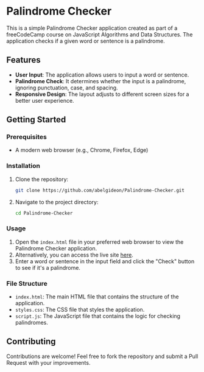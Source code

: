 # Palindrome Checker

This is a simple Palindrome Checker application created as part of a freeCodeCamp course on JavaScript Algorithms and Data Structures. The application checks if a given word or sentence is a palindrome.

## Features

- **User Input**: The application allows users to input a word or sentence.
- **Palindrome Check**: It determines whether the input is a palindrome, ignoring punctuation, case, and spacing.
- **Responsive Design**: The layout adjusts to different screen sizes for a better user experience.

## Getting Started

### Prerequisites

- A modern web browser (e.g., Chrome, Firefox, Edge)

### Installation

1. Clone the repository:
   ```bash
   git clone https://github.com/abelgideon/Palindrome-Checker.git
   ```
2. Navigate to the project directory:
   ```bash
   cd Palindrome-Checker
   ```
### Usage

1. Open the `index.html` file in your preferred web browser to view the Palindrome Checker application.
2. Alternatively, you can access the live site [here](https://abelgideon.github.io/Palindrome-Checker/).
3. Enter a word or sentence in the input field and click the "Check" button to see if it's a palindrome.

### File Structure

- `index.html`: The main HTML file that contains the structure of the application.
- `styles.css`: The CSS file that styles the application.
- `script.js`: The JavaScript file that contains the logic for checking palindromes.

## Contributing

Contributions are welcome! Feel free to fork the repository and submit a Pull Request with your improvements.